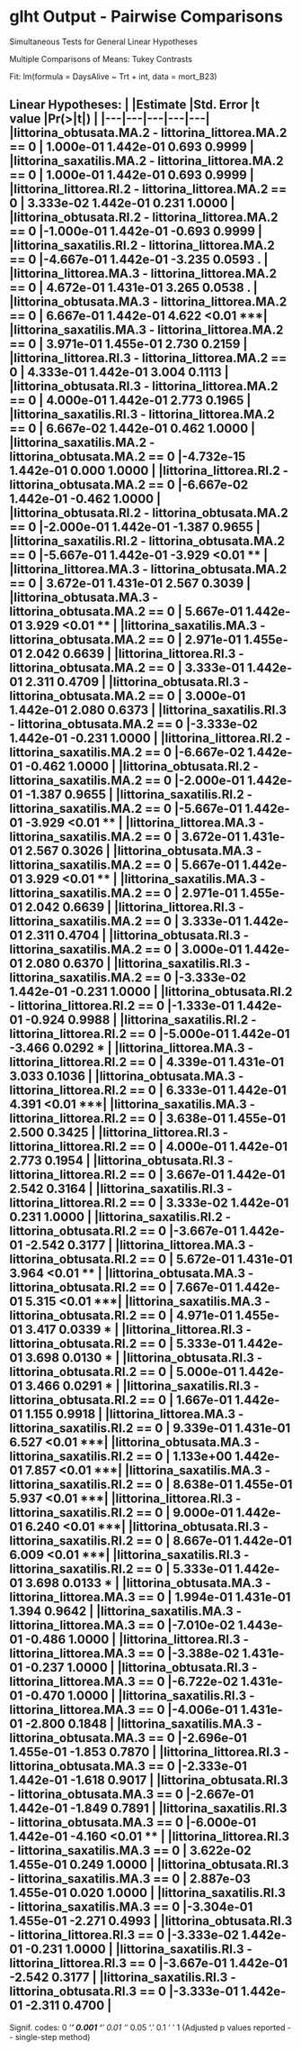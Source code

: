 # glht Output - Pairwise Comparisons

Simultaneous Tests for General Linear Hypotheses

Multiple Comparisons of Means: Tukey Contrasts

Fit: lm(formula = DaysAlive ~ Trt + int, data = mort_B23)

Linear Hypotheses:
|                                                           |Estimate |Std. Error |t value |Pr(>|t|) |
|---|---|---|---|---|
|littorina_obtusata.MA.2 - littorina_littorea.MA.2 == 0   | 1.000e-01  1.442e-01   0.693   0.9999    |
|littorina_saxatilis.MA.2 - littorina_littorea.MA.2 == 0  | 1.000e-01  1.442e-01   0.693   0.9999    |
|littorina_littorea.RI.2 - littorina_littorea.MA.2 == 0   | 3.333e-02  1.442e-01   0.231   1.0000    |
|littorina_obtusata.RI.2 - littorina_littorea.MA.2 == 0   |-1.000e-01  1.442e-01  -0.693   0.9999    |
|littorina_saxatilis.RI.2 - littorina_littorea.MA.2 == 0  |-4.667e-01  1.442e-01  -3.235   0.0593 .  |
|littorina_littorea.MA.3 - littorina_littorea.MA.2 == 0   | 4.672e-01  1.431e-01   3.265   0.0538 .  |
|littorina_obtusata.MA.3 - littorina_littorea.MA.2 == 0   | 6.667e-01  1.442e-01   4.622    <0.01 ***|
|littorina_saxatilis.MA.3 - littorina_littorea.MA.2 == 0  | 3.971e-01  1.455e-01   2.730   0.2159    |
|littorina_littorea.RI.3 - littorina_littorea.MA.2 == 0   | 4.333e-01  1.442e-01   3.004   0.1113    |
|littorina_obtusata.RI.3 - littorina_littorea.MA.2 == 0   | 4.000e-01  1.442e-01   2.773   0.1965    |
|littorina_saxatilis.RI.3 - littorina_littorea.MA.2 == 0  | 6.667e-02  1.442e-01   0.462   1.0000    |
|littorina_saxatilis.MA.2 - littorina_obtusata.MA.2 == 0  |-4.732e-15  1.442e-01   0.000   1.0000    |
|littorina_littorea.RI.2 - littorina_obtusata.MA.2 == 0   |-6.667e-02  1.442e-01  -0.462   1.0000    |
|littorina_obtusata.RI.2 - littorina_obtusata.MA.2 == 0   |-2.000e-01  1.442e-01  -1.387   0.9655    |
|littorina_saxatilis.RI.2 - littorina_obtusata.MA.2 == 0  |-5.667e-01  1.442e-01  -3.929    <0.01 ** |
|littorina_littorea.MA.3 - littorina_obtusata.MA.2 == 0   | 3.672e-01  1.431e-01   2.567   0.3039    |
|littorina_obtusata.MA.3 - littorina_obtusata.MA.2 == 0   | 5.667e-01  1.442e-01   3.929    <0.01 ** |
|littorina_saxatilis.MA.3 - littorina_obtusata.MA.2 == 0  | 2.971e-01  1.455e-01   2.042   0.6639    |
|littorina_littorea.RI.3 - littorina_obtusata.MA.2 == 0   | 3.333e-01  1.442e-01   2.311   0.4709    |
|littorina_obtusata.RI.3 - littorina_obtusata.MA.2 == 0   | 3.000e-01  1.442e-01   2.080   0.6373    |
|littorina_saxatilis.RI.3 - littorina_obtusata.MA.2 == 0  |-3.333e-02  1.442e-01  -0.231   1.0000    |
|littorina_littorea.RI.2 - littorina_saxatilis.MA.2 == 0  |-6.667e-02  1.442e-01  -0.462   1.0000    |
|littorina_obtusata.RI.2 - littorina_saxatilis.MA.2 == 0  |-2.000e-01  1.442e-01  -1.387   0.9655    |
|littorina_saxatilis.RI.2 - littorina_saxatilis.MA.2 == 0 |-5.667e-01  1.442e-01  -3.929    <0.01 ** |
|littorina_littorea.MA.3 - littorina_saxatilis.MA.2 == 0  | 3.672e-01  1.431e-01   2.567   0.3026    |
|littorina_obtusata.MA.3 - littorina_saxatilis.MA.2 == 0  | 5.667e-01  1.442e-01   3.929    <0.01 ** |
|littorina_saxatilis.MA.3 - littorina_saxatilis.MA.2 == 0 | 2.971e-01  1.455e-01   2.042   0.6639    |
|littorina_littorea.RI.3 - littorina_saxatilis.MA.2 == 0  | 3.333e-01  1.442e-01   2.311   0.4704    |
|littorina_obtusata.RI.3 - littorina_saxatilis.MA.2 == 0  | 3.000e-01  1.442e-01   2.080   0.6370    |
|littorina_saxatilis.RI.3 - littorina_saxatilis.MA.2 == 0 |-3.333e-02  1.442e-01  -0.231   1.0000    |
|littorina_obtusata.RI.2 - littorina_littorea.RI.2 == 0   |-1.333e-01  1.442e-01  -0.924   0.9988    |
|littorina_saxatilis.RI.2 - littorina_littorea.RI.2 == 0  |-5.000e-01  1.442e-01  -3.466   0.0292 *  |
|littorina_littorea.MA.3 - littorina_littorea.RI.2 == 0   | 4.339e-01  1.431e-01   3.033   0.1036    |
|littorina_obtusata.MA.3 - littorina_littorea.RI.2 == 0   | 6.333e-01  1.442e-01   4.391    <0.01 ***|
|littorina_saxatilis.MA.3 - littorina_littorea.RI.2 == 0  | 3.638e-01  1.455e-01   2.500   0.3425    |
|littorina_littorea.RI.3 - littorina_littorea.RI.2 == 0   | 4.000e-01  1.442e-01   2.773   0.1954    |
|littorina_obtusata.RI.3 - littorina_littorea.RI.2 == 0   | 3.667e-01  1.442e-01   2.542   0.3164    |
|littorina_saxatilis.RI.3 - littorina_littorea.RI.2 == 0  | 3.333e-02  1.442e-01   0.231   1.0000    |
|littorina_saxatilis.RI.2 - littorina_obtusata.RI.2 == 0  |-3.667e-01  1.442e-01  -2.542   0.3177    |
|littorina_littorea.MA.3 - littorina_obtusata.RI.2 == 0   | 5.672e-01  1.431e-01   3.964    <0.01 ** |
|littorina_obtusata.MA.3 - littorina_obtusata.RI.2 == 0   | 7.667e-01  1.442e-01   5.315    <0.01 ***|
|littorina_saxatilis.MA.3 - littorina_obtusata.RI.2 == 0  | 4.971e-01  1.455e-01   3.417   0.0339 *  |
|littorina_littorea.RI.3 - littorina_obtusata.RI.2 == 0   | 5.333e-01  1.442e-01   3.698   0.0130 *  |
|littorina_obtusata.RI.3 - littorina_obtusata.RI.2 == 0   | 5.000e-01  1.442e-01   3.466   0.0291 *  |
|littorina_saxatilis.RI.3 - littorina_obtusata.RI.2 == 0  | 1.667e-01  1.442e-01   1.155   0.9918    |
|littorina_littorea.MA.3 - littorina_saxatilis.RI.2 == 0  | 9.339e-01  1.431e-01   6.527    <0.01 ***|
|littorina_obtusata.MA.3 - littorina_saxatilis.RI.2 == 0  | 1.133e+00  1.442e-01   7.857    <0.01 ***|
|littorina_saxatilis.MA.3 - littorina_saxatilis.RI.2 == 0 | 8.638e-01  1.455e-01   5.937    <0.01 ***|
|littorina_littorea.RI.3 - littorina_saxatilis.RI.2 == 0  | 9.000e-01  1.442e-01   6.240    <0.01 ***|
|littorina_obtusata.RI.3 - littorina_saxatilis.RI.2 == 0  | 8.667e-01  1.442e-01   6.009    <0.01 ***|
|littorina_saxatilis.RI.3 - littorina_saxatilis.RI.2 == 0 | 5.333e-01  1.442e-01   3.698   0.0133 *  |
|littorina_obtusata.MA.3 - littorina_littorea.MA.3 == 0   | 1.994e-01  1.431e-01   1.394   0.9642    |
|littorina_saxatilis.MA.3 - littorina_littorea.MA.3 == 0  |-7.010e-02  1.443e-01  -0.486   1.0000    |
|littorina_littorea.RI.3 - littorina_littorea.MA.3 == 0   |-3.388e-02  1.431e-01  -0.237   1.0000    |
|littorina_obtusata.RI.3 - littorina_littorea.MA.3 == 0   |-6.722e-02  1.431e-01  -0.470   1.0000    |
|littorina_saxatilis.RI.3 - littorina_littorea.MA.3 == 0  |-4.006e-01  1.431e-01  -2.800   0.1848    |
|littorina_saxatilis.MA.3 - littorina_obtusata.MA.3 == 0  |-2.696e-01  1.455e-01  -1.853   0.7870    |
|littorina_littorea.RI.3 - littorina_obtusata.MA.3 == 0   |-2.333e-01  1.442e-01  -1.618   0.9017    |
|littorina_obtusata.RI.3 - littorina_obtusata.MA.3 == 0   |-2.667e-01  1.442e-01  -1.849   0.7891    |
|littorina_saxatilis.RI.3 - littorina_obtusata.MA.3 == 0  |-6.000e-01  1.442e-01  -4.160    <0.01 ** |
|littorina_littorea.RI.3 - littorina_saxatilis.MA.3 == 0  | 3.622e-02  1.455e-01   0.249   1.0000    |
|littorina_obtusata.RI.3 - littorina_saxatilis.MA.3 == 0  | 2.887e-03  1.455e-01   0.020   1.0000    |
|littorina_saxatilis.RI.3 - littorina_saxatilis.MA.3 == 0 |-3.304e-01  1.455e-01  -2.271   0.4993    |
|littorina_obtusata.RI.3 - littorina_littorea.RI.3 == 0   |-3.333e-02  1.442e-01  -0.231   1.0000    |
|littorina_saxatilis.RI.3 - littorina_littorea.RI.3 == 0  |-3.667e-01  1.442e-01  -2.542   0.3177    |
|littorina_saxatilis.RI.3 - littorina_obtusata.RI.3 == 0  |-3.333e-01  1.442e-01  -2.311   0.4700    |
---
Signif. codes:  0 ‘***’ 0.001 ‘**’ 0.01 ‘*’ 0.05 ‘.’ 0.1 ‘ ’ 1
(Adjusted p values reported -- single-step method)